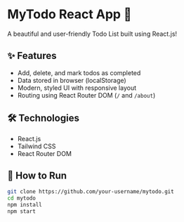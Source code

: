 # MyTodo React App 📝

A beautiful and user-friendly Todo List built using React.js!

## ✨ Features

- Add, delete, and mark todos as completed
- Data stored in browser (localStorage)
- Modern, styled UI with responsive layout
- Routing using React Router DOM (`/` and `/about`)

## 🛠 Technologies

- React.js
- Tailwind CSS
- React Router DOM

## 🚀 How to Run

```bash
git clone https://github.com/your-username/mytodo.git
cd mytodo
npm install
npm start

